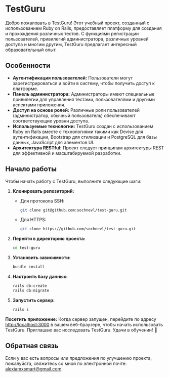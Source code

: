 # TestGuru

Добро пожаловать в TestGuru! Этот учебный проект, созданный с использованием Ruby on Rails, предоставляет платформу для создания и прохождения различных тестов. С функциями регистрации пользователей, привилегий администратора, различных уровней доступа и многим другим, TestGuru предлагает интересный образовательный опыт.

## Особенности

- **Аутентификация пользователей:** Пользователи могут зарегистрироваться и войти в систему, чтобы получить доступ к платформе.
- **Панель администратора:** Администраторы имеют специальные привилегии для управления тестами, пользователями и другими аспектами приложения.
- **Доступ на основе ролей:** Различные роли пользователей (администратор, обычный пользователь) обеспечивают соответствующие уровни доступа.
- **Используемые технологии:** TestGuru создан с использованием Ruby on Rails вместе с технологиями такими как Devise для аутентификации, Bootstrap для стилизации и PostgreSQL для базы данных, JavaScript для элементов UI.
- **Архитектура RESTful:** Проект следует принципам архитектуры REST для эффективной и масштабируемой разработки.

## Начало работы

Чтобы начать работу с TestGuru, выполните следующие шаги:

1. **Клонировать репозиторий:**

    - Для протокола SSH:

        ```bash
        git clone git@github.com:sochnevl/test-guru.git
        ```

    - Для HTTPS:

        ```bash
        git clone https://github.com/sochnevl/test-guru.git
        ```

2. **Перейти в директорию проекта:**

    ```bash
    cd test-guru
    ```

3. **Установить зависимости:**

    ```bash
    bundle install
    ```

4. **Настроить базу данных:**

    ```bash
    rails db:create
    rails db:migrate
    ```

5. **Запустить сервер:**

    ```bash
    rails s
    ```

**Посетить приложение:**
Когда сервер запущен, перейдите по адресу [http://localhost:3000](http://localhost:3000) в вашем веб-браузере, чтобы начать использовать TestGuru.
Приглашаю вас исследовать TestGuru. Удачи в обучении! 🚀

## Обратная связь

Если у вас есть вопросы или предложения по улучшению проекта, пожалуйста, свяжитесь со мной по электронной почте: [alexiamxsmart@gmail.com](mailto:alexiamxsmart@gmail.com).
